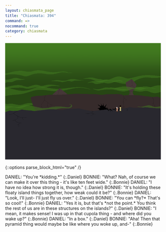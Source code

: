 ```yaml
---
layout: chiasmata_page
title: "Chiasmata: 394"
command: =>
nocommand: true
category: chiasmata
---
```


![394](/chiasmata/images/narrative/392.png)

{::options parse_block_html="true" /}
<div class="dialogue small">
DANIEL: "You're *kidding.*" 
{:.Daniel}
BONNIE: "What? Nah, of course we can make it over this thing - it's like ten feet wide." 
{:.Bonnie}
DANIEL: "I have no idea how strong it is, though." 
{:.Daniel}
BONNIE: "It's holding these floaty island things together, how weak could it be?" 
{:.Bonnie}
DANIEL: "Look, I'll just- I'll just fly us over." 
{:.Daniel}
BONNIE: "You can *fly?* That's so cool!" 
{:.Bonnie}
DANIEL: "Yes it is, but that's *not the point.* You think the rest of us are in these structures on the islands?" 
{:.Daniel}
BONNIE: "I mean, it makes sense! I was up in that cupola thing - and where did you wake up?" 
{:.Bonnie}
DANIEL: "In a box." 
{:.Daniel}
BONNIE: "Aha! Then that pyramid thing would maybe be like where you woke up, and-" 
{:.Bonnie}
</div>